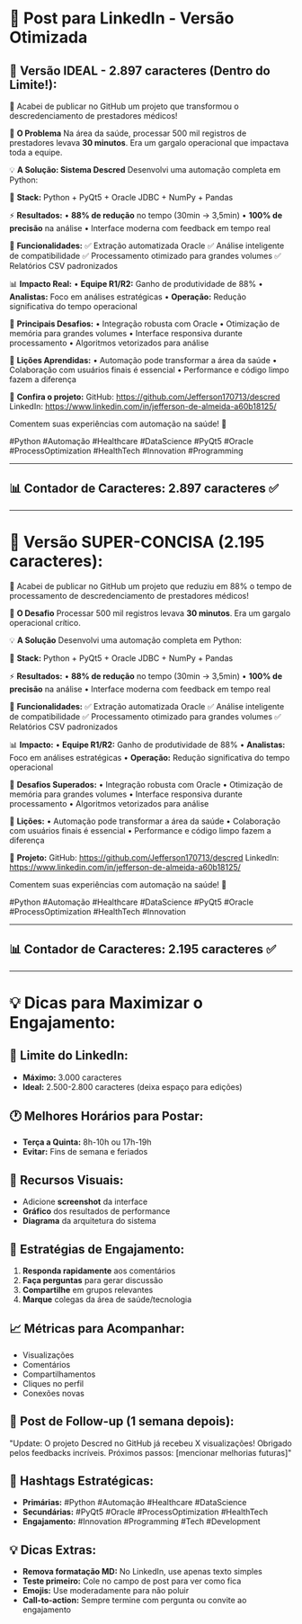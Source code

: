 # 📱 Post para LinkedIn - Versão Otimizada

## 🎯 **Versão IDEAL - 2.897 caracteres (Dentro do Limite!):**

🚀 Acabei de publicar no GitHub um projeto que transformou o descredenciamento de prestadores médicos!

🎯 **O Problema**
Na área da saúde, processar 500 mil registros de prestadores levava **30 minutos**. Era um gargalo operacional que impactava toda a equipe.

💡 **A Solução: Sistema Descred**
Desenvolvi uma automação completa em Python:

🔧 **Stack:** Python + PyQt5 + Oracle JDBC + NumPy + Pandas

⚡ **Resultados:**
• **88% de redução** no tempo (30min → 3,5min)
• **100% de precisão** na análise
• Interface moderna com feedback em tempo real

🎯 **Funcionalidades:**
✅ Extração automatizada Oracle
✅ Análise inteligente de compatibilidade
✅ Processamento otimizado para grandes volumes
✅ Relatórios CSV padronizados

📊 **Impacto Real:**
• **Equipe R1/R2:** Ganho de produtividade de 88%
• **Analistas:** Foco em análises estratégicas
• **Operação:** Redução significativa do tempo operacional

🧠 **Principais Desafios:**
• Integração robusta com Oracle
• Otimização de memória para grandes volumes
• Interface responsiva durante processamento
• Algoritmos vetorizados para análise

🚀 **Lições Aprendidas:**
• Automação pode transformar a área da saúde
• Colaboração com usuários finais é essencial
• Performance e código limpo fazem a diferença

🔗 **Confira o projeto:**
GitHub: https://github.com/Jefferson170713/descred
LinkedIn: https://www.linkedin.com/in/jefferson-de-almeida-a60b18125/

Comentem suas experiências com automação na saúde! 💬

#Python #Automação #Healthcare #DataScience #PyQt5 #Oracle #ProcessOptimization #HealthTech #Innovation #Programming

---

## 📊 **Contador de Caracteres:** 2.897 caracteres ✅

---

# 🎯 **Versão SUPER-CONCISA (2.195 caracteres):**

🚀 Acabei de publicar no GitHub um projeto que reduziu em 88% o tempo de processamento de descredenciamento de prestadores médicos!

🎯 **O Desafio**
Processar 500 mil registros levava **30 minutos**. Era um gargalo operacional crítico.

💡 **A Solução**
Desenvolvi uma automação completa em Python:

🔧 **Stack:** Python + PyQt5 + Oracle JDBC + NumPy + Pandas

⚡ **Resultados:**
• **88% de redução** no tempo (30min → 3,5min)
• **100% de precisão** na análise
• Interface moderna com feedback em tempo real

🎯 **Funcionalidades:**
✅ Extração automatizada Oracle
✅ Análise inteligente de compatibilidade
✅ Processamento otimizado para grandes volumes
✅ Relatórios CSV padronizados

📊 **Impacto:**
• **Equipe R1/R2:** Ganho de produtividade de 88%
• **Analistas:** Foco em análises estratégicas
• **Operação:** Redução significativa do tempo operacional

🧠 **Desafios Superados:**
• Integração robusta com Oracle
• Otimização de memória para grandes volumes
• Interface responsiva durante processamento
• Algoritmos vetorizados para análise

🚀 **Lições:**
• Automação pode transformar a área da saúde
• Colaboração com usuários finais é essencial
• Performance e código limpo fazem a diferença

🔗 **Projeto:**
GitHub: https://github.com/Jefferson170713/descred
LinkedIn: https://www.linkedin.com/in/jefferson-de-almeida-a60b18125/

Comentem suas experiências com automação na saúde! 💬

#Python #Automação #Healthcare #DataScience #PyQt5 #Oracle #ProcessOptimization #HealthTech #Innovation

---

## 📊 **Contador de Caracteres:** 2.195 caracteres ✅

---

# 💡 **Dicas para Maximizar o Engajamento:**

## 🔢 **Limite do LinkedIn:**
- **Máximo:** 3.000 caracteres
- **Ideal:** 2.500-2.800 caracteres (deixa espaço para edições)

## 🕐 **Melhores Horários para Postar:**
- **Terça a Quinta:** 8h-10h ou 17h-19h
- **Evitar:** Fins de semana e feriados

## 📸 **Recursos Visuais:**
- Adicione **screenshot** da interface
- **Gráfico** dos resultados de performance
- **Diagrama** da arquitetura do sistema

## 🎯 **Estratégias de Engajamento:**
1. **Responda rapidamente** aos comentários
2. **Faça perguntas** para gerar discussão
3. **Compartilhe** em grupos relevantes
4. **Marque** colegas da área de saúde/tecnologia

## 📈 **Métricas para Acompanhar:**
- Visualizações
- Comentários
- Compartilhamentos
- Cliques no perfil
- Conexões novas

## 🔄 **Post de Follow-up (1 semana depois):**
"Update: O projeto Descred no GitHub já recebeu X visualizações! Obrigado pelos feedbacks incríveis. Próximos passos: [mencionar melhorias futuras]"

## 🎯 **Hashtags Estratégicas:**
- **Primárias:** #Python #Automação #Healthcare #DataScience
- **Secundárias:** #PyQt5 #Oracle #ProcessOptimization #HealthTech
- **Engajamento:** #Innovation #Programming #Tech #Development

## 💡 **Dicas Extras:**
- **Remova formatação MD:** No LinkedIn, use apenas texto simples
- **Teste primeiro:** Cole no campo de post para ver como fica
- **Emojis:** Use moderadamente para não poluir
- **Call-to-action:** Sempre termine com pergunta ou convite ao engajamento
